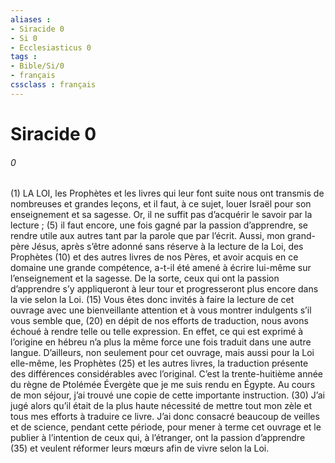 ```yaml
---
aliases : 
- Siracide 0
- Si 0
- Ecclesiasticus 0
tags : 
- Bible/Si/0
- français
cssclass : français
---
```


# Siracide 0

###### 0
(1) LA LOI, les Prophètes et les livres qui leur font suite nous ont transmis de nombreuses et grandes leçons, et il faut, à ce sujet, louer Israël pour son enseignement et sa sagesse. Or, il ne suffit pas d’acquérir le savoir par la lecture ;
(5) il faut encore, une fois gagné par la passion d’apprendre, se rendre utile aux autres tant par la parole que par l’écrit. Aussi, mon grand-père Jésus, après s’être adonné sans réserve à la lecture de la Loi, des Prophètes
(10) et des autres livres de nos Pères, et avoir acquis en ce domaine une grande compétence, a-t-il été amené à écrire lui-même sur l’enseignement et la sagesse. De la sorte, ceux qui ont la passion d’apprendre s’y appliqueront à leur tour et progresseront plus encore dans la vie selon la Loi.
(15) Vous êtes donc invités à faire la lecture de cet ouvrage avec une bienveillante attention et à vous montrer indulgents s’il vous semble que,
(20) en dépit de nos efforts de traduction, nous avons échoué à rendre telle ou telle expression. En effet, ce qui est exprimé à l’origine en hébreu n’a plus la même force une fois traduit dans une autre langue. D’ailleurs, non seulement pour cet ouvrage, mais aussi pour la Loi elle-même, les Prophètes
(25) et les autres livres, la traduction présente des différences considérables avec l’original.
C’est la trente-huitième année du règne de Ptolémée Évergète que je me suis rendu en Égypte. Au cours de mon séjour, j’ai trouvé une copie de cette importante instruction.
(30) J’ai jugé alors qu’il était de la plus haute nécessité de mettre tout mon zèle et tous mes efforts à traduire ce livre. J’ai donc consacré beaucoup de veilles et de science, pendant cette période, pour mener à terme cet ouvrage et le publier à l’intention de ceux qui, à l’étranger, ont la passion d’apprendre
(35) et veulent réformer leurs mœurs afin de vivre selon la Loi.
